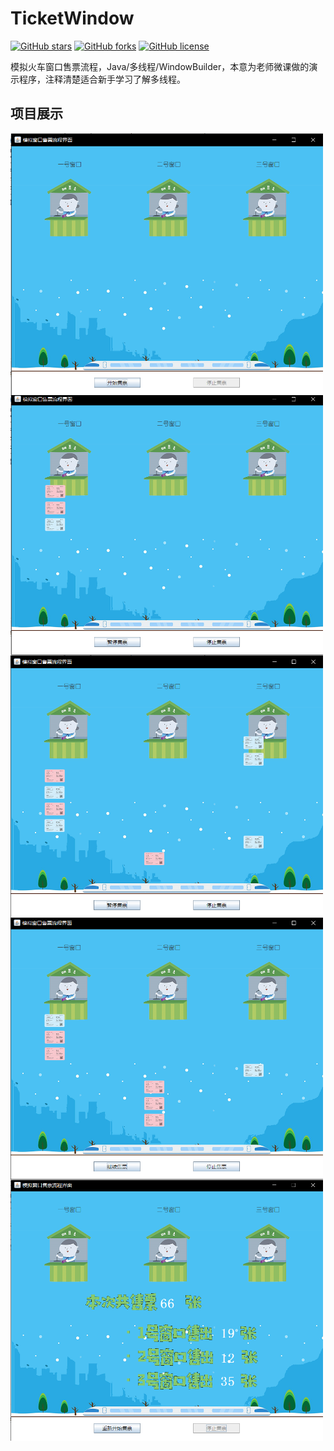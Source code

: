 # TicketWindow
[![GitHub stars](https://img.shields.io/github/stars/WithLei/TicketWindow.svg)](https://github.com/WithLei/TicketWindow/stargazers) [![GitHub forks](https://img.shields.io/github/forks/WithLei/TicketWindow.svg)](https://github.com/WithLei/TicketWindow/network) [![GitHub license](https://img.shields.io/github/license/WithLei/TicketWindow.svg)](https://github.com/WithLei/TicketWindow/blob/master/LICENSE)

模拟火车窗口售票流程，Java/多线程/WindowBuilder，本意为老师微课做的演示程序，注释清楚适合新手学习了解多线程。

## 项目展示
<img src="https://github.com/WithLei/TicketWindow/blob/master/screenshots/screenshots1.png" width="500" hegiht="500" align=left />
<img src="https://github.com/WithLei/TicketWindow/blob/master/screenshots/screenshots2.png" width="500" hegiht="500" align=left />
<img src="https://github.com/WithLei/TicketWindow/blob/master/screenshots/screenshots3.png" width="500" hegiht="500" align=left />
<img src="https://github.com/WithLei/TicketWindow/blob/master/screenshots/screenshots4.png" width="500" hegiht="500" align=left />
<img src="https://github.com/WithLei/TicketWindow/blob/master/screenshots/screenshots5.png" width="500" hegiht="500" align=left />
